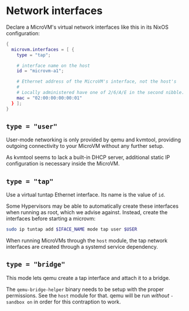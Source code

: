 # Network interfaces

Declare a MicroVM's virtual network interfaces like this in its NixOS
configuration:
```nix
{
  microvm.interfaces = [ {
    type = "tap";

    # interface name on the host
    id = "microvm-a1";

    # Ethernet address of the MicroVM's interface, not the host's
    #
    # Locally administered have one of 2/6/A/E in the second nibble.
    mac = "02:00:00:00:00:01"
  } ];
}
```

## `type = "user"`

User-mode networking is only provided by qemu and kvmtool, providing
outgoing connectivity to your MicroVM without any further setup.

As kvmtool seems to lack a built-in DHCP server, additional static IP
configuration is necessary inside the MicroVM.

## `type = "tap"`

Use a virtual tuntap Ethernet interface. Its name is the value of
`id`.

Some Hypervisors may be able to automatically create these interfaces
when running as root, which we advise against. Instead, create the
interfaces before starting a microvm:

```bash
sudo ip tuntap add $IFACE_NAME mode tap user $USER
```

When running MicroVMs through the `host` module, the tap network
interfaces are created through a systemd service dependency.

## `type = "bridge"`

This mode lets qemu create a tap interface and attach it to a bridge.

The `qemu-bridge-helper` binary needs to be setup with the proper
permissions. See the `host` module for that. qemu will be run
*without* `-sandbox on` in order for this contraption to work.

